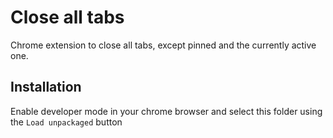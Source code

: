 # Close all tabs

Chrome extension to close all tabs, except pinned and the currently active one.

## Installation

Enable developer mode in your chrome browser and select this folder using the `Load unpackaged` button
